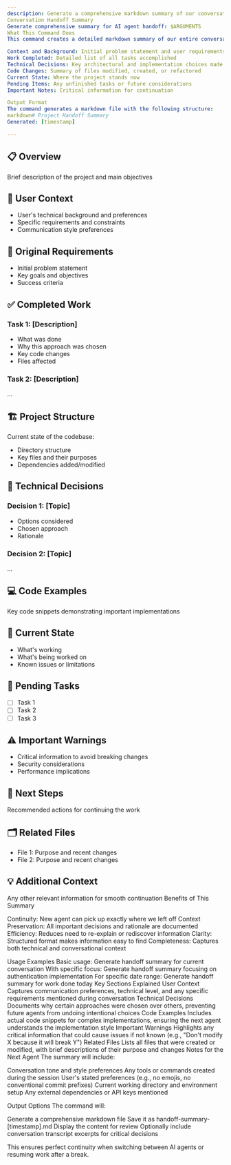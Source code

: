```yaml
---
description: Generate a comprehensive markdown summary of our conversation for seamless handoff to another AI agent
Conversation Handoff Summary
Generate comprehensive summary for AI agent handoff: $ARGUMENTS
What This Command Does
This command creates a detailed markdown summary of our entire conversation, structured to enable another AI agent to seamlessly continue the work. The summary includes:

Context and Background: Initial problem statement and user requirements
Work Completed: Detailed list of all tasks accomplished
Technical Decisions: Key architectural and implementation choices made
Code Changes: Summary of files modified, created, or refactored
Current State: Where the project stands now
Pending Items: Any unfinished tasks or future considerations
Important Notes: Critical information for continuation

Output Format
The command generates a markdown file with the following structure:
markdown# Project Handoff Summary
Generated: [timestamp]

---
```


## 📋 Overview

Brief description of the project and main objectives

## 👤 User Context

- User's technical background and preferences
- Specific requirements and constraints
- Communication style preferences

## 🎯 Original Requirements

- Initial problem statement
- Key goals and objectives
- Success criteria

## ✅ Completed Work

### Task 1: [Description]

- What was done
- Why this approach was chosen
- Key code changes
- Files affected

### Task 2: [Description]

...

## 🏗️ Project Structure

Current state of the codebase:

- Directory structure
- Key files and their purposes
- Dependencies added/modified

## 🔧 Technical Decisions

### Decision 1: [Topic]

- Options considered
- Chosen approach
- Rationale

### Decision 2: [Topic]

...

## 💻 Code Examples

Key code snippets demonstrating important implementations

## 🚧 Current State

- What's working
- What's being worked on
- Known issues or limitations

## 📝 Pending Tasks

- [ ] Task 1
- [ ] Task 2
- [ ] Task 3

## ⚠️ Important Warnings

- Critical information to avoid breaking changes
- Security considerations
- Performance implications

## 🔄 Next Steps

Recommended actions for continuing the work

## 🗂️ Related Files

- File 1: Purpose and recent changes
- File 2: Purpose and recent changes

## 💡 Additional Context

Any other relevant information for smooth continuation
Benefits of This Summary

Continuity: New agent can pick up exactly where we left off
Context Preservation: All important decisions and rationale are documented
Efficiency: Reduces need to re-explain or rediscover information
Clarity: Structured format makes information easy to find
Completeness: Captures both technical and conversational context

Usage Examples
Basic usage:
Generate handoff summary for current conversation
With specific focus:
Generate handoff summary focusing on authentication implementation
For specific date range:
Generate handoff summary for work done today
Key Sections Explained
User Context
Captures communication preferences, technical level, and any specific requirements mentioned during conversation
Technical Decisions
Documents why certain approaches were chosen over others, preventing future agents from undoing intentional choices
Code Examples
Includes actual code snippets for complex implementations, ensuring the next agent understands the implementation style
Important Warnings
Highlights any critical information that could cause issues if not known (e.g., "Don't modify X because it will break Y")
Related Files
Lists all files that were created or modified, with brief descriptions of their purpose and changes
Notes for the Next Agent
The summary will include:

Conversation tone and style preferences
Any tools or commands created during the session
User's stated preferences (e.g., no emojis, no conventional commit prefixes)
Current working directory and environment setup
Any external dependencies or API keys mentioned

Output Options
The command will:

Generate a comprehensive markdown file
Save it as handoff-summary-[timestamp].md
Display the content for review
Optionally include conversation transcript excerpts for critical decisions

This ensures perfect continuity when switching between AI agents or resuming work after a break.
